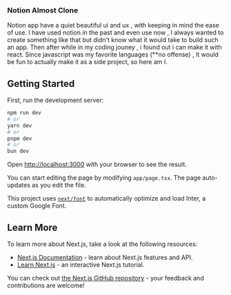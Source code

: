 ### Notion Almost Clone

Notion app have a quiet beautiful ui and ux , with keeping in mind the ease of use. I have used notion in the past and even use now , I always wanted to create something like that but didn't know what it would take to build such an app. Then after while in my coding jouney , i found out i can make it with react. Since javascript was my favorite languages (**no offense) , It would be fun to actually make it as a side project, so here am I.



## Getting Started

First, run the development server:

```bash
npm run dev
# or
yarn dev
# or
pnpm dev
# or
bun dev
```

Open [http://localhost:3000](http://localhost:3000) with your browser to see the result.

You can start editing the page by modifying `app/page.tsx`. The page auto-updates as you edit the file.

This project uses [`next/font`](https://nextjs.org/docs/basic-features/font-optimization) to automatically optimize and load Inter, a custom Google Font.

## Learn More

To learn more about Next.js, take a look at the following resources:

- [Next.js Documentation](https://nextjs.org/docs) - learn about Next.js features and API.
- [Learn Next.js](https://nextjs.org/learn) - an interactive Next.js tutorial.

You can check out [the Next.js GitHub repository](https://github.com/vercel/next.js/) - your feedback and contributions are welcome!

